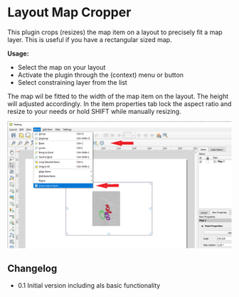 # Layout Map Cropper
This plugin crops (resizes) the map item on a layout to precisely fit a map layer.
This is useful if you have a rectangular sized map.

__Usage:__
* Select the map on your layout
* Activate the plugin through the (context) menu or button
* Select constraining layer from the list

The map wil be fitted to the width of the map item on the layout. The height will adjusted accordingly.
In the item properties tab lock the aspect ratio and resize to your needs or hold SHIFT while manually resizing.

![How to use](/help/help_actions.png)

## Changelog
* 0.1 Initial version including als basic functionality